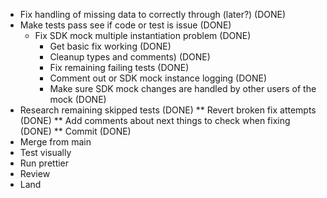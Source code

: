 * Fix handling of missing data to correctly through (later?) (DONE)
* Make tests pass
  see if code or test is issue (DONE)
  * Fix SDK mock multiple instantiation problem (DONE)
    * Get basic fix working (DONE)
    * Cleanup types and comments) (DONE)
    * Fix remaining failing tests (DONE)
    * Comment out or SDK mock instance logging (DONE)
    * Make sure SDK mock changes are handled by other users of the mock (DONE)
* Research remaining skipped tests (DONE)
** Revert broken fix attempts (DONE)
** Add comments about next things to check when fixing (DONE)
** Commit (DONE)
* Merge from main
* Test visually
* Run prettier
* Review
* Land